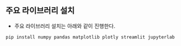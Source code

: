 ## 주요 라이브러리 설치
- 주요 라이브러리 설치는 아래와 같이 진행한다. 

```
pip install numpy pandas matplotlib plotly streamlit jupyterlab
```

